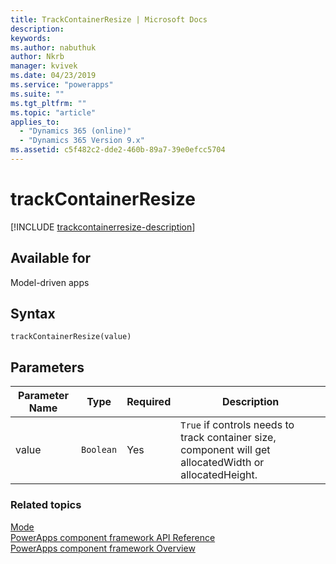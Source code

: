 ```yaml
---
title: TrackContainerResize | Microsoft Docs
description: 
keywords:
ms.author: nabuthuk
author: Nkrb
manager: kvivek
ms.date: 04/23/2019
ms.service: "powerapps"
ms.suite: ""
ms.tgt_pltfrm: ""
ms.topic: "article"
applies_to: 
  - "Dynamics 365 (online)"
  - "Dynamics 365 Version 9.x"
ms.assetid: c5f482c2-dde2-460b-89a7-39e0efcc5704
---
```


# trackContainerResize

[!INCLUDE [trackcontainerresize-description](includes/trackcontainerresize-description.md)]

## Available for 

Model-driven apps

## Syntax

`trackContainerResize(value)`

## Parameters

| Parameter Name|Type|Required|Description|
| ------------- |----|--------|-----------|
|value|`Boolean`|Yes|`True` if controls needs to track container size, component will get allocatedWidth or allocatedHeight.|


### Related topics

[Mode](../mode.md)<br/>
[PowerApps component framework API Reference](../../reference/index.md)<br/>
[PowerApps component framework Overview](../../overview.md)
